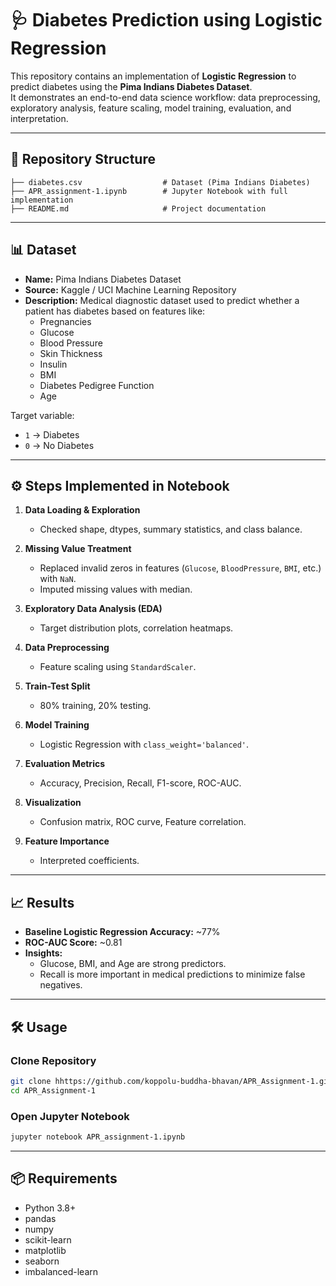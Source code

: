 # 🩺 Diabetes Prediction using Logistic Regression

This repository contains an implementation of **Logistic Regression** to predict diabetes using the **Pima Indians Diabetes Dataset**.  
It demonstrates an end-to-end data science workflow: data preprocessing, exploratory analysis, feature scaling, model training, evaluation, and interpretation.

---

## 📂 Repository Structure

```
├── diabetes.csv                  # Dataset (Pima Indians Diabetes)
├── APR_assignment-1.ipynb        # Jupyter Notebook with full implementation
├── README.md                     # Project documentation
```

---

## 📊 Dataset

- **Name:** Pima Indians Diabetes Dataset  
- **Source:** Kaggle / UCI Machine Learning Repository  
- **Description:** Medical diagnostic dataset used to predict whether a patient has diabetes based on features like:
  - Pregnancies
  - Glucose
  - Blood Pressure
  - Skin Thickness
  - Insulin
  - BMI
  - Diabetes Pedigree Function
  - Age  

Target variable:  
- `1` → Diabetes  
- `0` → No Diabetes  

---

## ⚙️ Steps Implemented in Notebook

1. **Data Loading & Exploration**
   - Checked shape, dtypes, summary statistics, and class balance.

2. **Missing Value Treatment**
   - Replaced invalid zeros in features (`Glucose`, `BloodPressure`, `BMI`, etc.) with `NaN`.
   - Imputed missing values with median.

3. **Exploratory Data Analysis (EDA)**
   - Target distribution plots, correlation heatmaps.

4. **Data Preprocessing**
   - Feature scaling using `StandardScaler`.

5. **Train-Test Split**
   - 80% training, 20% testing.

6. **Model Training**
   - Logistic Regression with `class_weight='balanced'`.

7. **Evaluation Metrics**
   - Accuracy, Precision, Recall, F1-score, ROC-AUC.

8. **Visualization**
   - Confusion matrix, ROC curve, Feature correlation.

9. **Feature Importance**
   - Interpreted coefficients.

---

## 📈 Results

- **Baseline Logistic Regression Accuracy:** ~77%  
- **ROC-AUC Score:** ~0.81  
- **Insights:**  
  - Glucose, BMI, and Age are strong predictors.  
  - Recall is more important in medical predictions to minimize false negatives.  

---

## 🛠️ Usage

### Clone Repository
```bash
git clone hhttps://github.com/koppolu-buddha-bhavan/APR_Assignment-1.git
cd APR_Assignment-1
```

### Open Jupyter Notebook
```bash
jupyter notebook APR_assignment-1.ipynb
```

---

## 📦 Requirements

- Python 3.8+  
- pandas  
- numpy  
- scikit-learn  
- matplotlib  
- seaborn  
- imbalanced-learn  

